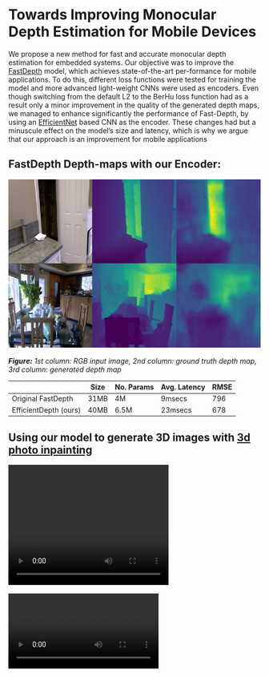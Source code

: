 # Towards Improving Monocular Depth Estimation for Mobile Devices

We propose a new method for fast and accurate monocular depth estimation for embedded systems. Our objective was to improve the [FastDepth](http://fastdepth.mit.edu/) model, which achieves state-of-the-art per-formance for mobile applications. To do this, different loss functions were tested for training the model and more advanced light-weight CNNs were used as encoders. Even though switching from the default L2 to the BerHu loss function had as a result only a minor improvement in the quality of the generated depth maps, we managed to enhance significantly the performance of Fast-Depth, by using an [EfficientNet](https://arxiv.org/pdf/1905.11946.pdf) based CNN as the encoder. These changes had but a minuscule effect on the model’s size and latency, which is why we argue that our approach is an improvement for mobile applications

## FastDepth Depth-maps with our Encoder:
![](imgs/efficientNet_experiment.PNG)

***Figure:** 1st column: RGB input image, 2nd column: ground truth depth map, 3rd column: generated depth map*


|                      |      Size| No. Params | Avg. Latency| RMSE |
|----------------------|------    |------      | ------      |------|
|Original FastDepth    |31MB    |4M     | 9msecs     |796|
|EfficientDepth (ours) |40MB    |6.5M      | 23msecs      | 678|


## Using our model to generate 3D images with [3d photo inpainting](https://github.com/vt-vl-lab/3d-photo-inpainting)

<video width="320" height="240" controls>
  <source src="ReDWeb_dolly_zoom_in.mp4" type="video/mp4">
</video>

![](https://github.com/CharalambosIoannou/Machine-Learning-Practical-Coursework/blob/main/ReDWeb_dolly_zoom_in.mp4)


